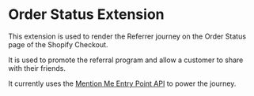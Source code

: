 # Order Status Extension

This extension is used to render the Referrer journey on the Order Status page of the Shopify Checkout.

It is used to promote the referral program and allow a customer to share with their friends.

It currently uses the [Mention Me Entry Point API](https://developers.mention-me.com/docs/entry-point-intro) to power the journey.
